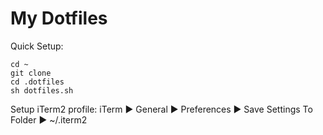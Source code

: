 # My Dotfiles

Quick Setup:
```
cd ~
git clone 
cd .dotfiles
sh dotfiles.sh
```

Setup iTerm2  profile: iTerm ▶ General ▶ Preferences ▶ Save Settings To Folder ▶ ~/.iterm2

